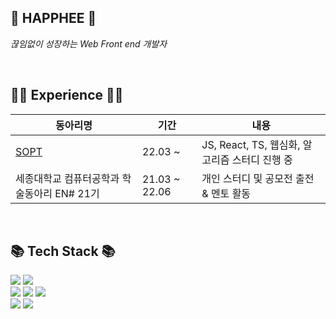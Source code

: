 ## 💛 HAPPHEE 💛
 *끊임없이 성장하는 Web Front end 개발자*

 <br>

 ## 👩‍💻 Experience 👩‍💻

|동아리명|기간|내용|
|---|---|---|
|<a href="http://sopt.org/wp/">SOPT</a>|22.03 ~|JS, React, TS, 웹심화, 알고리즘 스터디 진행 중 |
|세종대학교 컴퓨터공학과 학술동아리 EN# 21기 |21.03 ~ 22.06|개인 스터디 및 공모전 출전 & 멘토 활동|

<br>

 ## 📚 Tech Stack 📚
<img src="https://img.shields.io/badge/React-61DAFB?style=flat-square&logo=React&logoColor=white"/></a>
<img src="https://img.shields.io/badge/TypeScript-3776AB?style=flat-square&logo=Typescript&logoColor=white"/></a>
<br>
<img src="https://img.shields.io/badge/JavaScript-f7df1e?style=flat-square&logo=javascript&logoColor=white"/></a>
<img src="https://img.shields.io/badge/HTML5-e34f26?style=flat-square&logo=html5&logoColor=white"/></a>
<img src="https://img.shields.io/badge/CSS3-1572B6?style=flat-square&logo=css3&logoColor=white"/></a>
<br>
<img src="https://img.shields.io/badge/Git-F05032?style=flat-square&logo=Git&logoColor=white"/></a>
<img src="https://img.shields.io/badge/Node.js-339933?style=flat-square&logo=Node.js&logoColor=white"/></a>
<br> 
